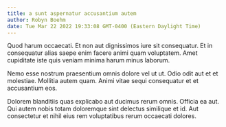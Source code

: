 ```yaml
---
title: a sunt aspernatur accusantium autem
author: Robyn Boehm
date: Tue Mar 22 2022 19:33:08 GMT-0400 (Eastern Daylight Time)
---
```

Quod harum occaecati. Et non aut dignissimos iure sit consequatur. Et in consequatur alias saepe enim facere animi quam voluptatem. Amet cupiditate iste quis veniam minima harum minus laborum.

 Nemo esse nostrum praesentium omnis dolore vel ut ut. Odio odit aut et et molestiae. Mollitia autem quam. Animi vitae sequi consequatur et et accusantium eos.

 Dolorem blanditiis quas explicabo aut ducimus rerum omnis. Officia ea aut. Qui autem nobis totam doloremque sint delectus similique et id. Aut consectetur et nihil eius rem voluptatibus rerum occaecati dolores.